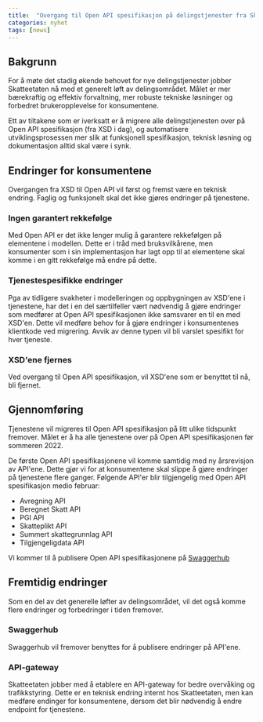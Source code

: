 ```yaml
---
title:  "Overgang til Open API spesifikasjon på delingstjenester fra Skatteetaten"
categories: nyhet
tags: [news]
---
```

## Bakgrunn
For å møte det stadig økende behovet for nye delingstjenester jobber Skatteetaten nå med et generelt løft av delingsområdet. Målet er mer bærekraftig og effektiv forvaltning, mer robuste tekniske løsninger og forbedret brukeropplevelse for konsumentene.

Ett av tiltakene som er iverksatt er å migrere alle delingstjenesten over på Open API spesifikasjon (fra XSD i dag), og automatisere utviklingsprosessen mer slik at funksjonell spesifikasjon, teknisk løsning og dokumentasjon alltid skal være i synk.

## Endringer for konsumentene
Overgangen fra XSD til Open API vil først og fremst være en teknisk endring. Faglig og funksjonelt skal det ikke gjøres endringer på tjenestene. 

### Ingen garantert rekkefølge
Med Open API er det ikke lenger mulig å garantere rekkefølgen på elementene i modellen. Dette er i tråd med bruksvilkårene, men konsumenter som i sin implementasjon har lagt opp til at elementene skal komme i en gitt rekkefølge må endre på dette.

### Tjenestespesifikke endringer
Pga av tidligere svakheter i modelleringen og oppbygningen av XSD'ene i tjenestene, har det i en del særtilfeller vært nødvendig å gjøre endringer som medfører at Open API spesifikasjonen ikke samsvarer en til en med XSD'en. Dette vil medføre behov for å gjøre endringer i konsumentenes klientkode ved migrering. Avvik av denne typen vil bli varslet spesifikt for hver tjeneste.

### XSD'ene fjernes
Ved overgang til Open API spesifikasjon, vil XSD'ene som er benyttet til nå, bli fjernet. 

## Gjennomføring
Tjenestene vil migreres til Open API spesifikasjon på litt ulike tidspunkt fremover. Målet er å ha alle tjenestene over på Open API spesifikasjonen før sommeren 2022.

De første Open API spesifikasjonene vil komme samtidig med ny årsrevisjon av API'ene. Dette gjør vi for at konsumentene skal slippe å gjøre endringer på tjenestene flere ganger. Følgende API'er blir tilgjengelig  med Open API spesifikasjon medio februar:
* Avregning API
* Beregnet Skatt API 
* PGI API
* Skatteplikt API
* Summert skattegrunnlag API 
* Tilgjengeligdata API

Vi kommer til å publisere Open API spesifikasjonene på [Swaggerhub](https://app.swaggerhub.com/apis/Skatteetaten_Deling/)

## Fremtidig endringer
Som en del av det generelle løfter av delingsområdet, vil det også komme flere endringer og forbedringer i tiden fremover.

### Swaggerhub
Swaggerhub vil fremover benyttes for å publisere endringer på API'ene. 

### API-gateway
Skatteetaten jobber med å etablere en API-gateway for bedre overvåking og trafikkstyring. Dette er en teknisk endring internt hos Skatteetaten, men kan medføre endinger for konsumentene, dersom det blir nødvendig å endre endpoint for tjenestene.
